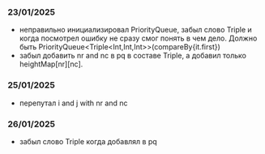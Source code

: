 ### 23/01/2025
- неправильно инициализировал PriorityQueue, забыл слово Triple и когда посмотрел ошибку не 
сразу смог понять в чем дело. Должно быть PriorityQueue<Triple<Int,Int,Int>>(compareBy{it.first})
- забыл добавить nr and nc в pq в составе Triple, а добавил только heightMap[nr][nc].

### 25/01/2025
- перепутал i and j with nr and nc

### 26/01/2025
- забыл слово Triple когда добавлял в pq